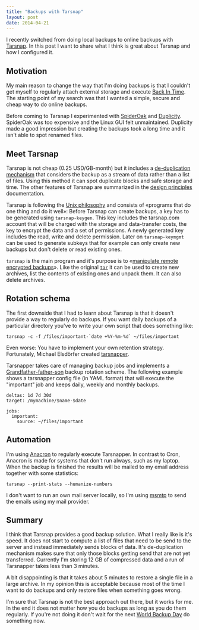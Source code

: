 ```yaml
---
title: "Backups with Tarsnap"
layout: post
date: 2014-04-21
---
```


I recently switched from doing local backups to online backups with
[Tarsnap](https://www.tarsnap.com/). In this post I want to share
what I think is great about Tarsnap and how I configured it.

## Motivation

My main reason to change the way that I'm doing backups is that I
couldn't get myself to regularly attach external storage and
execute [Back In Time](http://backintime.le-web.org/). The starting
point of my search was that I wanted a simple, secure and cheap way to
do online backups.

Before coming to Tarsnap I experimented with
[SpiderOak](https://spideroak.com/) and
[Duplicity](http://duplicity.nongnu.org/). SpiderOak was too expensive
and the Linux GUI felt unmaintained. Duplicity made a good
impression but creating the backups took a long time and it
isn't able to spot renamed files.

## Meet Tarsnap

Tarsnap is not cheap (0.25 USD/GB-month) but it includes a
[de-duplication mechanism](https://www.tarsnap.com/efficiency.html)
that considers the backup as a stream of data rather than a list of
files.  Using this method it can spot duplicate blocks and safe
storage and time. The other features of Tarsnap are summarized in the
[design principles](https://www.tarsnap.com/design.html)
documentation.

Tarsnap is following the
[Unix philosophy](https://en.wikipedia.org/wiki/Unix_philosophy) and
consists of &laquo;programs that do one thing and do it well&raquo;:
Before Tarsnap can create backups, a key has to be generated using
`tarsnap-keygen`. This key includes the tarsnap.com account that will
be charged with the storage and data-transfer costs, the key to
encrypt the data and a set of permissions. A newly generated key
includes the read, write and delete permission. Later on
`tarsnap-keymgmt` can be used to generate subkeys that for example
can only create new backups but don't delete or read existing ones.

`tarsnap` is the main program and it's purpose is to
&laquo;[manipulate remote encrypted backups](https://www.tarsnap.com/man-tarsnap.1.html)&raquo;.
Like the original
[`tar`](https://en.wikipedia.org/wiki/Tar_%28computing%29) it can be
used to create new archives, list the contents of existing ones and
unpack them. It can also delete archives.

## Rotation schema

The first downside that I had to learn about Tarsnap is that it
doesn't provide a way to regularly do backups. If you want daily
backups of a particular directory you've to write your own
script that does something like:

    tarsnap -c -f /files/important-`date +%Y-%m-%d` ~/files/important

Even worse: You have to implement your own retention
strategy. Fortunately, Michael Elsd&ouml;rfer created
[tarsnapper](https://github.com/miracle2k/tarsnapper).

Tarsnapper takes care of managing backup jobs and implements a
[Grandfather-father-son](https://en.wikipedia.org/wiki/Backup_rotation_scheme#Grandfather-father-son)
backup rotation scheme. The following example shows a tarsnapper
config file (in YAML format) that will execute the "important" job and
keeps daily, weekly and monthly backups.

    deltas: 1d 7d 30d
    target: /mymachine/$name-$date

    jobs:
      important:
        source: ~/files/important

## Automation

I'm using [Anacron](http://anacron.sourceforge.net/) to regularly
execute Tarsnapper. In contrast to Cron, Anacron is made for systems
that don't run always, such as my laptop. When the backup is finished
the results will be mailed to my email address together with some statistics:

    tarsnap --print-stats --humanize-numbers

I don't want to run an own mail server locally, so I'm using
[msmtp](http://msmtp.sourceforge.net/) to send the emails using my
mail provider.

## Summary

I think that Tarsnap provides a good backup solution. What I really
like is it's speed. It does not start to compute a list of files that
need to be send to the server and instead immediately sends blocks of
data. It's de-duplication mechanism makes sure that only those blocks
getting send that are not yet transferred. Currently I'm storing
12 GB of compressed data and a run of Tarsnapper takes less than 3
minutes.

A bit disappointing is that it takes about 5 minutes to restore a
single file in a large archive. In my opinion this is acceptable
because most of the time I want to do backups and only restore files
when something goes wrong.

I'm sure that Tarsnap is not the best approach out there, but it works
for me. In the end it does not matter how you do backups as long as
you do them regularly. If you're not doing it don't wait for the next
[World Backup Day](http://www.worldbackupday.com/en/) do something
now.

